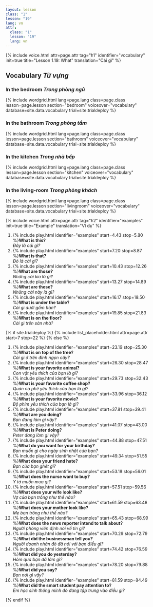 ```yaml
---
layout: lesson
class: "1"
lesson: "19"
lang: vn
attr:
  class: "1"
  lesson: "19"
  lang: vn
---
```


{%  include voice.html attr=page.attr                     tag="h1"
	identifier="vocabulary"  init=true
	title="Lesson 1.19: What"
	translation="Cái gì"
%}

## Vocabulary *Từ vựng* 

### In the bedroom *Trong phòng ngủ*
{% include wordgrid.html lang=page.lang
		class=page.class 
		lesson=page.lesson 
		section="bedroom"
		voiceover="vocabulary"
		database=site.data.vocabulary 
		trial=site.trialdeploy %}

### In the bathroom *Trong phòng tắm*
{% include wordgrid.html lang=page.lang
		class=page.class 
		lesson=page.lesson 
		section="bathroom"
		voiceover="vocabulary"
		database=site.data.vocabulary 
		trial=site.trialdeploy %}
		
### In the kitchen *Trong nhà bếp* 
{% include wordgrid.html lang=page.lang
		class=page.class 
		lesson=page.lesson 
		section="kitchen"
		voiceover="vocabulary"
		database=site.data.vocabulary 
		trial=site.trialdeploy %}
		
### In the living-room *Trong phòng khách* 
{% include wordgrid.html lang=page.lang
		class=page.class 
		lesson=page.lesson 
		section="livingroom"
		voiceover="vocabulary"
		database=site.data.vocabulary 
		trial=site.trialdeploy %}


{%  include voice.html attr=page.attr                     tag="h2"
	identifier="examples"  init=true
	title="Example"
	translation="Ví dụ"
%}


1. {% include play.html identifier="examples" start=4.43 stop=5.80 %}**What is this?**  
*Đây là cái gì?*
1. {% include play.html identifier="examples" start=7.20 stop=8.87 %}**What is that?**  
*Đó là cái gì?*
1. {% include play.html identifier="examples" start=10.43 stop=12.26 %}**What are those?**  
*Những cái kia là gì?*
1. {% include play.html identifier="examples" start=13.27 stop=14.89 %}**What are these?**  
*Những cái này là gì?*
1. {% include play.html identifier="examples" start=16.17 stop=18.50 %}**What is under the table?**  
*Cái gì dưới gầm bàn?*
1. {% include play.html identifier="examples" start=19.85 stop=21.83 %}**What is on the floor?**  
*Cái gì trên sàn nhà?*

{% if site.trialdeploy %}
	{% include list_placeholder.html  attr=page.attr     start=7 stop=22 %}
	{% else %}

1. {% include play.html identifier="examples" start=23.19 stop=25.30 %}**What is on top of the tree?**  
*Cái gì ở trên đỉnh ngọn cây?*
1. {% include play.html identifier="examples" start=26.30 stop=28.47 %}**What is your favorite animal?**  
*Con vật yêu thích của bạn là gì?*
1. {% include play.html identifier="examples" start=29.73 stop=32.43 %}**What is your favorite coffee shop?**  
*Quán cà phê yêu thích của bạn là gì?*
1. {% include play.html identifier="examples" start=33.96 stop=36.12 %}**What is your favorite movie?**  
*Bộ phim yêu thích của bạn là gì?*
1. {% include play.html identifier="examples" start=37.81 stop=39.41 %}**What are you doing?**  
*Bạn đang làm gì vậy?*
1. {% include play.html identifier="examples" start=41.07 stop=43.00 %}**What is Peter doing?**  
*Peter đang làm gì vậy?*
1. {% include play.html identifier="examples" start=44.88 stop=47.51 %}**What do you want for your birthday?**  
*Bạn muốn gì cho ngày sinh nhật của bạn?*
1. {% include play.html identifier="examples" start=49.34 stop=51.55 %}**What does your friend hate?**  
*Bạn của bạn ghét gì?*
1. {% include play.html identifier="examples" start=53.18 stop=56.01 %}**What does the nurse want to buy?**  
*Y tá muốn mua gì?*
1. {% include play.html identifier="examples" start=57.51 stop=59.56 %}**What does your wife look like?**  
*Vợ của bạn trông như thế nào?*
1. {% include play.html identifier="examples" start=61.59 stop=63.48 %}**What does your mother look like?**  
*Mẹ bạn trông như thế nào?*
1. {% include play.html identifier="examples" start=65.43 stop=68.99 %}**What does the news reporter intend to talk about?**  
*Người phóng viên định nói về tin gì?*
1. {% include play.html identifier="examples" start=70.29 stop=72.79 %}**What did the businessman tell you?**  
*Người doanh nhân đó đã nói với bạn điều gì?*
1. {% include play.html identifier="examples" start=74.42 stop=76.59 %}**What did you do yesterday?**  
*Hôm qua bạn đã làm gì?*
1. {% include play.html identifier="examples" start=78.20 stop=79.88 %}**What did you say?**  
*Bạn nói gì vậy?*
1. {% include play.html identifier="examples" start=81.59 stop=84.49 %}**What did the smart student pay attention to?**  
*Em học sinh thông minh đó đang tập trung vào điều gì?*

{% endif %}
